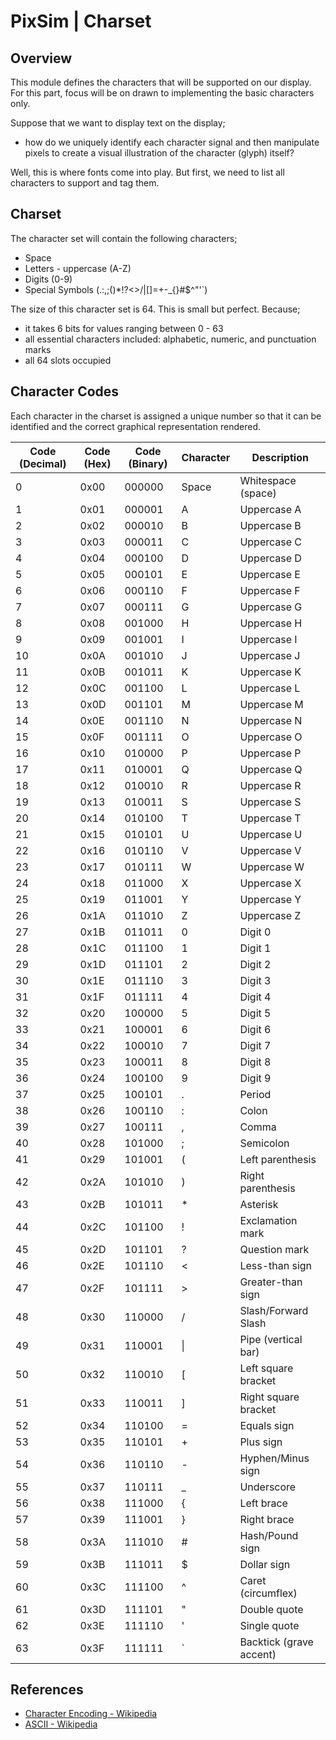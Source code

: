 # PixSim | Charset

## Overview

This module defines the characters that will be supported on our display. For
this part, focus will be on drawn to implementing the basic characters only.

Suppose that we want to display text on the display;

-   how do we uniquely identify each character signal and then manipulate pixels
    to create a visual illustration of the character (glyph) itself?

Well, this is where fonts come into play. But first, we need to list all
characters to support and tag them.

## Charset

The character set will contain the following characters;

-   Space
-   Letters - uppercase (A-Z)
-   Digits (0-9)
-   Special Symbols (.:,;()\*!?<>/|[]=+-\_{}#$^"'`)

The size of this character set is 64. This is small but perfect. Because;

-   it takes 6 bits for values ranging between 0 - 63
-   all essential characters included: alphabetic, numeric, and punctuation
    marks
-   all 64 slots occupied

## Character Codes

Each character in the charset is assigned a unique number so that it can be
identified and the correct graphical representation rendered.

| **Code (Decimal)** | **Code (Hex)** | **Code (Binary)** | **Character** | **Description**         |
| ------------------ | -------------- | ----------------- | ------------- | ----------------------- |
| 0                  | 0x00           | 000000            | Space         | Whitespace (space)      |
| 1                  | 0x01           | 000001            | A             | Uppercase A             |
| 2                  | 0x02           | 000010            | B             | Uppercase B             |
| 3                  | 0x03           | 000011            | C             | Uppercase C             |
| 4                  | 0x04           | 000100            | D             | Uppercase D             |
| 5                  | 0x05           | 000101            | E             | Uppercase E             |
| 6                  | 0x06           | 000110            | F             | Uppercase F             |
| 7                  | 0x07           | 000111            | G             | Uppercase G             |
| 8                  | 0x08           | 001000            | H             | Uppercase H             |
| 9                  | 0x09           | 001001            | I             | Uppercase I             |
| 10                 | 0x0A           | 001010            | J             | Uppercase J             |
| 11                 | 0x0B           | 001011            | K             | Uppercase K             |
| 12                 | 0x0C           | 001100            | L             | Uppercase L             |
| 13                 | 0x0D           | 001101            | M             | Uppercase M             |
| 14                 | 0x0E           | 001110            | N             | Uppercase N             |
| 15                 | 0x0F           | 001111            | O             | Uppercase O             |
| 16                 | 0x10           | 010000            | P             | Uppercase P             |
| 17                 | 0x11           | 010001            | Q             | Uppercase Q             |
| 18                 | 0x12           | 010010            | R             | Uppercase R             |
| 19                 | 0x13           | 010011            | S             | Uppercase S             |
| 20                 | 0x14           | 010100            | T             | Uppercase T             |
| 21                 | 0x15           | 010101            | U             | Uppercase U             |
| 22                 | 0x16           | 010110            | V             | Uppercase V             |
| 23                 | 0x17           | 010111            | W             | Uppercase W             |
| 24                 | 0x18           | 011000            | X             | Uppercase X             |
| 25                 | 0x19           | 011001            | Y             | Uppercase Y             |
| 26                 | 0x1A           | 011010            | Z             | Uppercase Z             |
| 27                 | 0x1B           | 011011            | 0             | Digit 0                 |
| 28                 | 0x1C           | 011100            | 1             | Digit 1                 |
| 29                 | 0x1D           | 011101            | 2             | Digit 2                 |
| 30                 | 0x1E           | 011110            | 3             | Digit 3                 |
| 31                 | 0x1F           | 011111            | 4             | Digit 4                 |
| 32                 | 0x20           | 100000            | 5             | Digit 5                 |
| 33                 | 0x21           | 100001            | 6             | Digit 6                 |
| 34                 | 0x22           | 100010            | 7             | Digit 7                 |
| 35                 | 0x23           | 100011            | 8             | Digit 8                 |
| 36                 | 0x24           | 100100            | 9             | Digit 9                 |
| 37                 | 0x25           | 100101            | .             | Period                  |
| 38                 | 0x26           | 100110            | :             | Colon                   |
| 39                 | 0x27           | 100111            | ,             | Comma                   |
| 40                 | 0x28           | 101000            | ;             | Semicolon               |
| 41                 | 0x29           | 101001            | (             | Left parenthesis        |
| 42                 | 0x2A           | 101010            | )             | Right parenthesis       |
| 43                 | 0x2B           | 101011            | \*            | Asterisk                |
| 44                 | 0x2C           | 101100            | !             | Exclamation mark        |
| 45                 | 0x2D           | 101101            | ?             | Question mark           |
| 46                 | 0x2E           | 101110            | <             | Less-than sign          |
| 47                 | 0x2F           | 101111            | >             | Greater-than sign       |
| 48                 | 0x30           | 110000            | /             | Slash/Forward Slash     |
| 49                 | 0x31           | 110001            | \|            | Pipe (vertical bar)     |
| 50                 | 0x32           | 110010            | [             | Left square bracket     |
| 51                 | 0x33           | 110011            | ]             | Right square bracket    |
| 52                 | 0x34           | 110100            | =             | Equals sign             |
| 53                 | 0x35           | 110101            | +             | Plus sign               |
| 54                 | 0x36           | 110110            | -             | Hyphen/Minus sign       |
| 55                 | 0x37           | 110111            | \_            | Underscore              |
| 56                 | 0x38           | 111000            | {             | Left brace              |
| 57                 | 0x39           | 111001            | }             | Right brace             |
| 58                 | 0x3A           | 111010            | #             | Hash/Pound sign         |
| 59                 | 0x3B           | 111011            | $             | Dollar sign             |
| 60                 | 0x3C           | 111100            | ^             | Caret (circumflex)      |
| 61                 | 0x3D           | 111101            | "             | Double quote            |
| 62                 | 0x3E           | 111110            | '             | Single quote            |
| 63                 | 0x3F           | 111111            | `             | Backtick (grave accent) |

## References

-   [Character Encoding - Wikipedia](https://wikipedia.org/wiki/Character_encoding)
-   [ASCII - Wikipedia](https://wikipedia.org/wiki/ASCII)
